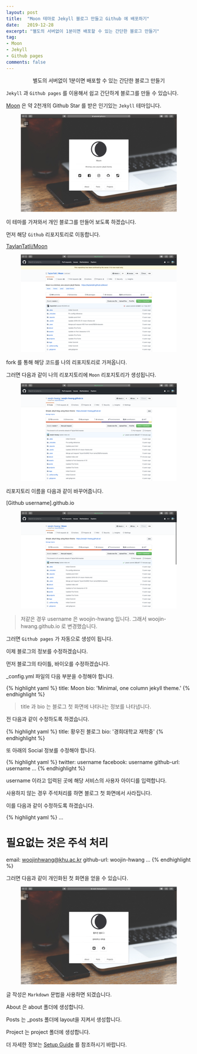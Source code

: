 ```yaml
---
layout: post
title:  "Moon 테마로 Jekyll 블로그 만들고 Github 에 배포하기"
date:   2019-12-28
excerpt: "별도의 서버없이 1분이면 배포할 수 있는 간단한 블로그 만들기"
tag:
- Moon
- Jekyll
- Github pages
comments: false
---
```


<center>별도의 서버없이 1분이면 배포할 수 있는 간단한 블로그 만들기<br></center>

`Jekyll` 과 `Github pages` 를 이용해서 쉽고 간단하게 블로그를 만들 수 있습니다.

[Moon](https://github.com/TaylanTatli/Moon) 은 약 2천개의 Github Star 를 받은 인기있는 `Jekyll` 테마입니다.

<figure>
	<a href="https://raw.githubusercontent.com/woojin-hwang/woojin-hwang.github.io/master/_posts/img/moon-init/Moon_theme.png"><img src="https://raw.githubusercontent.com/woojin-hwang/woojin-hwang.github.io/master/_posts/img/moon-init/Moon_theme.png"></a>
</figure>

이 테마를 가져와서 개인 블로그를 만들어 보도록 하겠습니다.

먼저 해당 `Github` 리포지토리로 이동합니다.

[TaylanTatli/Moon](https://github.com/TaylanTatli/Moon)

<figure>
	<a href="https://raw.githubusercontent.com/woojin-hwang/woojin-hwang.github.io/master/_posts/img/moon-init/TaylanTatli_Moon_repo.png"><img src="https://raw.githubusercontent.com/woojin-hwang/woojin-hwang.github.io/master/_posts/img/moon-init/TaylanTatli_Moon_repo.png"></a>
</figure>

fork 를 통해 해당 코드를 나의 리포지토리로 가져옵니다.

그러면 다음과 같이 나의 리포지토리에 `Moon` 리포지토리가 생성됩니다.

<figure>
	<a href="https://raw.githubusercontent.com/woojin-hwang/woojin-hwang.github.io/master/_posts/img/moon-init/my_Moon_repo_prev.png"><img src="https://raw.githubusercontent.com/woojin-hwang/woojin-hwang.github.io/master/_posts/img/moon-init/my_Moon_repo_prev.png"></a>
</figure>

리포지토리 이름을 다음과 같이 바꾸어줍니다.

[Github username].github.io

<figure>
    <a href="https://raw.githubusercontent.com/woojin-hwang/woojin-hwang.github.io/master/_posts/img/moon-init/my_Moon_repo.png"><img src="https://raw.githubusercontent.com/woojin-hwang/woojin-hwang.github.io/master/_posts/img/moon-init/my_Moon_repo.png"></a>
</figure>

> 저같은 경우 username 은 woojin-hwang 입니다. 그래서 woojin-hwang.github.io 로 변경했습니다.

그러면 `Github pages` 가 자동으로 생성이 됩니다.

이제 블로그의 정보를 수정하겠습니다.

먼저 블로그의 타이틀, 바이오를 수정하겠습니다.

_config.yml 파일의 다음 부분을 수정해야 합니다.

{% highlight yaml %}
title:              Moon
bio:                'Minimal, one column jekyll theme.'
{% endhighlight %}

> title 과 bio 는 블로그 첫 화면에 나타나는 정보를 나타냅니다.

전 다음과 같이 수정하도록 하겠습니다.

{% highlight yaml %}
title:              황우진 블로그
bio:                '경희대학교 재학중'
{% endhighlight %}

또 아래의 Social 정보를 수정해야 합니다.

{% highlight yaml %}
twitter:            username
facebook:           username
github-url:         username
...
{% endhighlight %}

username 이라고 입력된 곳에 해당 서비스의 사용자 아이디를 입력합니다.

사용하지 않는 경우 주석처리를 하면 블로그 첫 화면에서 사라집니다.

이를 다음과 같이 수정하도록 하겠습니다.

{% highlight yaml %}
...
# 필요없는 것은 주석 처리
email:              woojinhwang@khu.ac.kr
github-url:         woojin-hwang
...
{% endhighlight %}

그러면 다음과 같이 개인화된 첫 화면을 얻을 수 있습니다.

<figure>
    <a href="https://raw.githubusercontent.com/woojin-hwang/woojin-hwang.github.io/master/_posts/img/moon-init/my_Moon_theme.png"><img src="https://raw.githubusercontent.com/woojin-hwang/woojin-hwang.github.io/master/_posts/img/moon-init/my_Moon_theme.png"></a>
</figure>

글 작성은 `Markdown` 문법을 사용하면 되겠습니다.

About 은 about 폴더에 생성합니다.

Posts 는 _posts 폴더에 layout을 지켜서 생성합니다.

Project 는 project 폴더에 생성합니다.

더 자세한 정보는 [Setup Guide](https://taylantatli.github.io/Moon/moon-theme/) 를 참조하시기 바랍니다.
